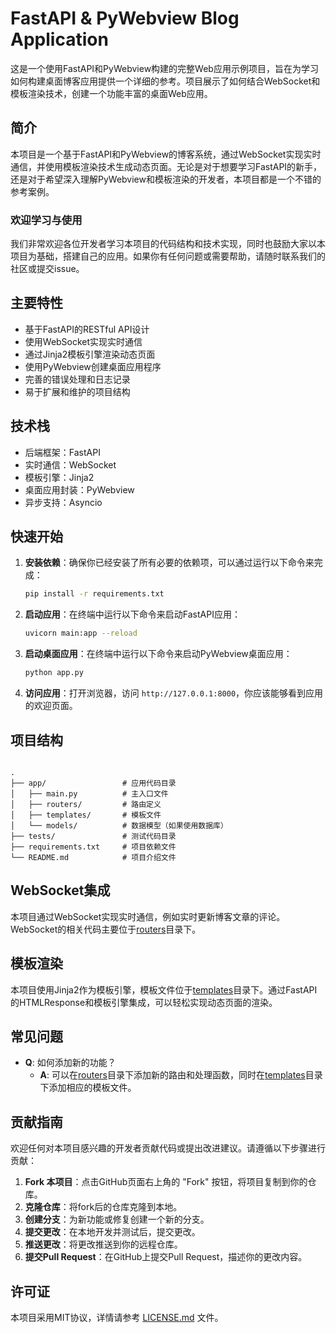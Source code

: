 # FastAPI & PyWebview Blog Application

这是一个使用FastAPI和PyWebview构建的完整Web应用示例项目，旨在为学习如何构建桌面博客应用提供一个详细的参考。项目展示了如何结合WebSocket和模板渲染技术，创建一个功能丰富的桌面Web应用。

## 简介

本项目是一个基于FastAPI和PyWebview的博客系统，通过WebSocket实现实时通信，并使用模板渲染技术生成动态页面。无论是对于想要学习FastAPI的新手，还是对于希望深入理解PyWebview和模板渲染的开发者，本项目都是一个不错的参考案例。

### 欢迎学习与使用

我们非常欢迎各位开发者学习本项目的代码结构和技术实现，同时也鼓励大家以本项目为基础，搭建自己的应用。如果你有任何问题或需要帮助，请随时联系我们的社区或提交issue。

## 主要特性

- 基于FastAPI的RESTful API设计
- 使用WebSocket实现实时通信
- 通过Jinja2模板引擎渲染动态页面
- 使用PyWebview创建桌面应用程序
- 完善的错误处理和日志记录
- 易于扩展和维护的项目结构

## 技术栈

- 后端框架：FastAPI
- 实时通信：WebSocket
- 模板引擎：Jinja2
- 桌面应用封装：PyWebview
- 异步支持：Asyncio

## 快速开始

1. **安装依赖**：确保你已经安装了所有必要的依赖项，可以通过运行以下命令来完成：

   ```bash
   pip install -r requirements.txt
   ```
2. **启动应用**：在终端中运行以下命令来启动FastAPI应用：

   ```bash
   uvicorn main:app --reload
   ```
3. **启动桌面应用**：在终端中运行以下命令来启动PyWebview桌面应用：

   ```bash
   python app.py
   ```
4. **访问应用**：打开浏览器，访问 `http://127.0.0.1:8000`，你应该能够看到应用的欢迎页面。

## 项目结构

```

.
├── app/                 # 应用代码目录
│   ├── main.py          # 主入口文件
│   ├── routers/         # 路由定义
│   ├── templates/       # 模板文件
│   └── models/          # 数据模型（如果使用数据库）
├── tests/               # 测试代码目录
├── requirements.txt     # 项目依赖文件
└── README.md            # 项目介绍文件
```
## WebSocket集成

本项目通过WebSocket实现实时通信，例如实时更新博客文章的评论。WebSocket的相关代码主要位于[routers](file://app/routers/)目录下。

## 模板渲染

本项目使用Jinja2作为模板引擎，模板文件位于[templates](file://app/templates/)目录下。通过FastAPI的HTMLResponse和模板引擎集成，可以轻松实现动态页面的渲染。

## 常见问题

- **Q**: 如何添加新的功能？
  - **A**: 可以在[routers](file://app/routers/)目录下添加新的路由和处理函数，同时在[templates](file://app/templates/)目录下添加相应的模板文件。

## 贡献指南

欢迎任何对本项目感兴趣的开发者贡献代码或提出改进建议。请遵循以下步骤进行贡献：

1. **Fork 本项目**：点击GitHub页面右上角的 "Fork" 按钮，将项目复制到你的仓库。
2. **克隆仓库**：将fork后的仓库克隆到本地。
3. **创建分支**：为新功能或修复创建一个新的分支。
4. **提交更改**：在本地开发并测试后，提交更改。
5. **推送更改**：将更改推送到你的远程仓库。
6. **提交Pull Request**：在GitHub上提交Pull Request，描述你的更改内容。

## 许可证

本项目采用MIT协议，详情请参考 [LICENSE.md](file://LICENSE.md) 文件。
